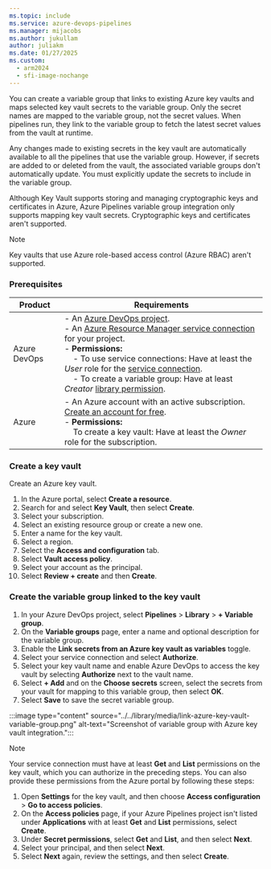 ```yaml
---
ms.topic: include
ms.service: azure-devops-pipelines
ms.manager: mijacobs
ms.author: jukullam
author: juliakm
ms.date: 01/27/2025
ms.custom:
  - arm2024
  - sfi-image-nochange
---
```


You can create a variable group that links to existing Azure key vaults and maps selected key vault secrets to the variable group. Only the secret names are mapped to the variable group, not the secret values. When pipelines run, they link to the variable group to fetch the latest secret values from the vault at runtime.

Any changes made to existing secrets in the key vault are automatically available to all the pipelines that use the variable group. However, if secrets are added to or deleted from the vault, the associated variable groups don't automatically update. You must explicitly update the secrets to include in the variable group.

Although Key Vault supports storing and managing cryptographic keys and certificates in Azure, Azure Pipelines variable group integration only supports mapping key vault secrets. Cryptographic keys and certificates aren't supported.

> [!NOTE]
> Key vaults that use Azure role-based access control (Azure RBAC) aren't supported.

### Prerequisites

| Product | Requirements|
|---------|-------------|
| Azure DevOps | - An [Azure DevOps project](../../../organizations/projects/create-project.md).<br> - An [Azure Resource Manager service connection](../../library/connect-to-azure.md) for your project.<br>  - **Permissions:**<br>     &nbsp;&nbsp;&nbsp;&nbsp;- To use service connections: Have at least the *User* role for the [service connection](../../policies/permissions.md#set-service-connection-security-in-azure-pipelines).<br>    &nbsp;&nbsp;&nbsp;&nbsp;- To create a variable group: Have at least *Creator* [library permission](../../policies/permissions.md#set-library-security-in-azure-pipelines).  |
| Azure | - An Azure account with an active subscription. [Create an account for free](https://azure.microsoft.com/free/).<br> - **Permissions:**<br>     &nbsp;&nbsp;&nbsp;&nbsp;To create a key vault: Have at least the *Owner* role for the subscription.|


### Create a key vault

Create an Azure key vault.  

1. In the Azure portal, select **Create a resource**.
1. Search for and select **Key Vault**, then select **Create**.
1. Select your subscription.
1. Select an existing resource group or create a new one.
1. Enter a name for the key vault.
1. Select a region.
1. Select the **Access and configuration** tab.
1. Select **Vault access policy**. 
1. Select your account as the principal.
1. Select **Review + create** and then **Create**.


### Create the variable group linked to the key vault

1. In your Azure DevOps project, select **Pipelines** > **Library** > **+ Variable group**.
1. On the **Variable groups** page, enter a name and optional description for the variable group.
1. Enable the **Link secrets from an Azure key vault as variables** toggle.
1. Select your service connection and select **Authorize**.
1. Select your key vault name and enable Azure DevOps to access the key vault by selecting **Authorize** next to the vault name.
1. Select **+ Add** and on the **Choose secrets** screen, select the secrets from your vault for mapping to this variable group, then select **OK**.
1. Select **Save** to save the secret variable group.

:::image type="content" source="../../library/media/link-azure-key-vault-variable-group.png" alt-text="Screenshot of variable group with Azure key vault integration.":::

>[!NOTE]
>Your service connection must have at least **Get** and **List** permissions on the key vault, which you can authorize in the preceding steps. You can also provide these permissions from the Azure portal by following these steps:
>
>1. Open **Settings** for the key vault, and then choose **Access configuration** > **Go to access policies**.
>1. On the **Access policies** page, if your Azure Pipelines project isn't listed under **Applications** with at least **Get** and **List** permissions, select **Create**.
>1. Under **Secret permissions**, select **Get** and **List**, and then select **Next**.
>1. Select your principal, and then select **Next**.
>1. Select **Next** again, review the settings, and then select **Create**.
